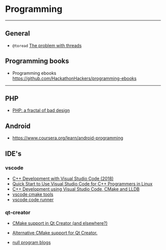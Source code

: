 # Programming

------------------------

## General
* `@toread` [The problem with threads](https://www2.eecs.berkeley.edu/Pubs/TechRpts/2006/EECS-2006-1.pdf)

## Programming books
* Programming ebooks <https://github.com/HackathonHackers/programming-ebooks>

-------------------------------
## PHP
* [PHP: a fractal of bad design](https://eev.ee/blog/2012/04/09/php-a-fractal-of-bad-design/)

## Android
* https://www.coursera.org/learn/android-programming

## IDE's

### vscode
* [C++ Development with Visual Studio Code (2018)](https://www.youtube.com/watch?v=UHS-aenkPPg)
* [Quick Start to Use Visual Studio Code for C++ Programmers in Linux](https://www.codeproject.com/Articles/1184735/Quick-Start-to-Use-Visual-Studio-Code-for-Cplusplu)
* [C++ Development using Visual Studio Code, CMake and LLDB](https://medium.com/audelabs/c-development-using-visual-studio-code-cmake-and-lldb-d0f13d38c563)
* [vscode cmake tools](https://vector-of-bool.github.io/docs/vscode-cmake-tools/getting_started.html)
* [vscode code runner](https://marketplace.visualstudio.com/items?itemName=formulahendry.code-runner)

### qt-creator
* [CMake support in Qt Creator (and elsewhere?)](https://blog.qt.io/blog/2016/11/15/cmake-support-in-qt-creator-and-elsewhere/)
* [Alternative CMake support for Qt Creator.](https://github.com/h4tr3d/cmakeprojectmanager2)

* [null program blogs](https://nullprogram.com/blog/2017/04/01/)
